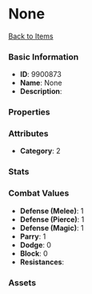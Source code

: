 # None



[Back to Items](../items.md)

### Basic Information

- **ID**: 9900873
- **Name**: None
- **Description**: 

### Properties


### Attributes

- **Category**: 2

### Stats


### Combat Values

- **Defense (Melee)**: 1
- **Defense (Pierce)**: 1
- **Defense (Magic)**: 1
- **Parry**: 1
- **Dodge**: 0
- **Block**: 0
- **Resistances**: 

### Assets


